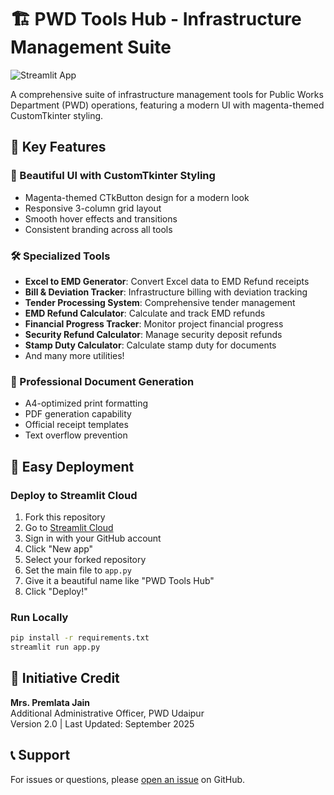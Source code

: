 # 🏗️ PWD Tools Hub - Infrastructure Management Suite

![Streamlit App](https://static.streamlit.io/badges/streamlit_badge_black_white.svg)

A comprehensive suite of infrastructure management tools for Public Works Department (PWD) operations, featuring a modern UI with magenta-themed CustomTkinter styling.

## 🚀 Key Features

### 🎨 Beautiful UI with CustomTkinter Styling
- Magenta-themed CTkButton design for a modern look
- Responsive 3-column grid layout
- Smooth hover effects and transitions
- Consistent branding across all tools

### 🛠️ Specialized Tools
- **Excel to EMD Generator**: Convert Excel data to EMD Refund receipts
- **Bill & Deviation Tracker**: Infrastructure billing with deviation tracking
- **Tender Processing System**: Comprehensive tender management
- **EMD Refund Calculator**: Calculate and track EMD refunds
- **Financial Progress Tracker**: Monitor project financial progress
- **Security Refund Calculator**: Manage security deposit refunds
- **Stamp Duty Calculator**: Calculate stamp duty for documents
- And many more utilities!

### 📄 Professional Document Generation
- A4-optimized print formatting
- PDF generation capability
- Official receipt templates
- Text overflow prevention

## 🎯 Easy Deployment

### Deploy to Streamlit Cloud
1. Fork this repository
2. Go to [Streamlit Cloud](https://streamlit.io/cloud)
3. Sign in with your GitHub account
4. Click "New app"
5. Select your forked repository
6. Set the main file to `app.py`
7. Give it a beautiful name like "PWD Tools Hub"
8. Click "Deploy!"

### Run Locally
```bash
pip install -r requirements.txt
streamlit run app.py
```

## 👥 Initiative Credit

**Mrs. Premlata Jain**  
Additional Administrative Officer, PWD Udaipur  
Version 2.0 | Last Updated: September 2025

## 📞 Support

For issues or questions, please [open an issue](https://github.com/CRAJKUMARSINGH/PWD-Tools-Genspark2/issues) on GitHub.